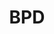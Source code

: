 ---
title: BPD
crosslinks:
- youtubefactsbot
- dbtselfhelp
- youtubot
- bipolar
- sociopath
- designerinbloom
- BPDmemes
- john_yukis_bots
- u_imguralbumbot
- botwatch
- depression
- BPDrecovery
- livven
- BPDirc
- science
- Art
- AskReddit
- GetMotivated
- Buddhism
- rant
---